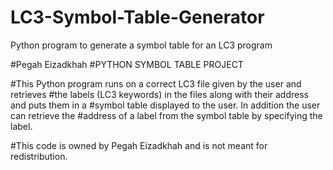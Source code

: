 # LC3-Symbol-Table-Generator
Python program to generate a symbol table for an LC3 program

#Pegah Eizadkhah
#PYTHON SYMBOL TABLE PROJECT

#This Python program runs on a correct LC3 file given by the user and retrieves
#the labels (LC3 keywords) in the files along with their address and puts them in a
#symbol table displayed to the user. In addition the user can retrieve the
#address of a label from the symbol table by specifying the label. 

#This code is owned by Pegah Eizadkhah and is not meant for redistribution. 

